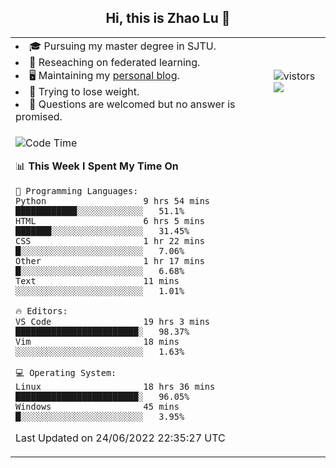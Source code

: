 <h2 align="center"> Hi, this is Zhao Lu 👋</h2>

<table style="overflow:hidden;">
    <tr> 
        <td>
            <li>🎓 Pursuing my master degree in SJTU.</li>
            <li>🌱 Reseaching on federated learning.</li>
            <li>🖥️ Maintaining my <a href="https://ifarewell.xyz">personal blog</a>.</li>
            <li>💪 Trying to lose weight.</li>
            <li>💬 Questions are welcomed but no answer is promised.</li> 
        </td>
        <td>
            <img src="https://visitor-badge.glitch.me/badge?page_id=ifarewell" alt="vistors" />
        <br>
          <img src="https://github-readme-stats.vercel.app/api?username=ifarewell&theme=graywhite&hide=prs,contribs&show_icons=true&hide_border=true&icon_color=CE1D2D&text_color=718096&bg_color=ffffff&hide_title=true" />
        </td>
    </tr>
    <tr>
        <td colspan="2">
            
<!--START_SECTION:waka-->
![Code Time](http://img.shields.io/badge/Code%20Time-212%20hrs%2024%20mins-blue)

📊 **This Week I Spent My Time On** 

```text
💬 Programming Languages: 
Python                   9 hrs 54 mins       ████████████░░░░░░░░░░░░░   51.1% 
HTML                     6 hrs 5 mins        ███████░░░░░░░░░░░░░░░░░░   31.45% 
CSS                      1 hr 22 mins        █░░░░░░░░░░░░░░░░░░░░░░░░   7.06% 
Other                    1 hr 17 mins        █░░░░░░░░░░░░░░░░░░░░░░░░   6.68% 
Text                     11 mins             ░░░░░░░░░░░░░░░░░░░░░░░░░   1.01%

🔥 Editors: 
VS Code                  19 hrs 3 mins       ████████████████████████░   98.37% 
Vim                      18 mins             ░░░░░░░░░░░░░░░░░░░░░░░░░   1.63%

💻 Operating System: 
Linux                    18 hrs 36 mins      ████████████████████████░   96.05% 
Windows                  45 mins             █░░░░░░░░░░░░░░░░░░░░░░░░   3.95%

```


 Last Updated on 24/06/2022 22:35:27 UTC
<!--END_SECTION:waka-->
            
</td></tr>
</table>


